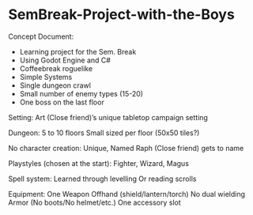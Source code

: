 # SemBreak-Project-with-the-Boys
Concept Document:
* Learning project for the Sem. Break
* Using Godot Engine and C#
* Coffeebreak roguelike
* Simple Systems
* Single dungeon crawl
* Small number of enemy types (15-20)
* One boss on the last floor


Setting:
Art (Close friend)’s unique tabletop campaign setting

Dungeon:
5 to 10 floors
Small sized per floor (50x50 tiles?)

No character creation:
Unique, Named
Raph (Close friend) gets to name

Playstyles (chosen at the start): Fighter, Wizard, Magus

Spell system:
Learned through levelling
Or reading scrolls

Equipment:
One Weapon
Offhand (shield/lantern/torch)
No dual wielding
Armor (No boots/No helmet/etc.)
One accessory slot
